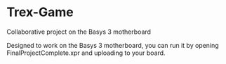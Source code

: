 # Trex-Game
Collaborative project on the Basys 3 motherboard

Designed to work on the Basys 3 motherboard, you can run it by opening FinalProjectComplete.xpr and uploading to your board.
